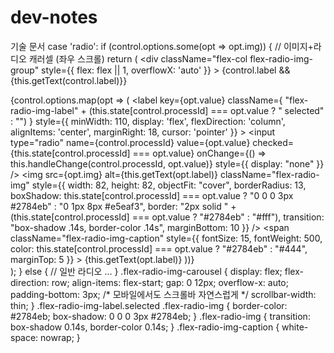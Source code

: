 # dev-notes
기술 문서
case 'radio':
    if (control.options.some(opt => opt.img)) {
        // 이미지+라디오 캐러셀 (좌우 스크롤)
        return (
            <div
                className="flex-col flex-radio-img-group"
                style={{ flex: flex || 1, overflowX: 'auto' }}
            >
                {control.label && <span className="flex-label">{this.getText(control.label)}</span>}
                <div className="flex-radio-img-carousel">
                    {control.options.map(opt => (
                        <label
                            key={opt.value}
                            className={
                              "flex-radio-img-label" +
                              (this.state[control.processId] === opt.value ? " selected" : "")
                            }
                            style={{
                                minWidth: 110,
                                display: 'flex',
                                flexDirection: 'column',
                                alignItems: 'center',
                                marginRight: 18,
                                cursor: 'pointer'
                            }}
                        >
                            <input
                                type="radio"
                                name={control.processId}
                                value={opt.value}
                                checked={this.state[control.processId] === opt.value}
                                onChange={() => this.handleChange(control.processId, opt.value)}
                                style={{ display: "none" }}
                            />
                            <img
                                src={opt.img}
                                alt={this.getText(opt.label)}
                                className="flex-radio-img"
                                style={{
                                    width: 82,
                                    height: 82,
                                    objectFit: "cover",
                                    borderRadius: 13,
                                    boxShadow: this.state[control.processId] === opt.value
                                      ? "0 0 0 3px #2784eb"
                                      : "0 1px 8px #e5eaf3",
                                    border: "2px solid " + (this.state[control.processId] === opt.value ? "#2784eb" : "#fff"),
                                    transition: "box-shadow .14s, border-color .14s",
                                    marginBottom: 10
                                }}
                            />
                            <span
                                className="flex-radio-img-caption"
                                style={{
                                    fontSize: 15,
                                    fontWeight: 500,
                                    color: this.state[control.processId] === opt.value ? "#2784eb" : "#444",
                                    marginTop: 5
                                }}
                            >
                                {this.getText(opt.label)}
                            </span>
                        </label>
                    ))}
                </div>
            </div>
        );
    } else {
        // 일반 라디오
        ...
    }
.flex-radio-img-carousel {
    display: flex;
    flex-direction: row;
    align-items: flex-start;
    gap: 0 12px;
    overflow-x: auto;
    padding-bottom: 3px;
    /* 모바일에서도 스크롤바 자연스럽게 */
    scrollbar-width: thin;
}
.flex-radio-img-label.selected .flex-radio-img {
    border-color: #2784eb;
    box-shadow: 0 0 0 3px #2784eb;
}
.flex-radio-img {
    transition: box-shadow 0.14s, border-color 0.14s;
}
.flex-radio-img-caption {
    white-space: nowrap;
}
